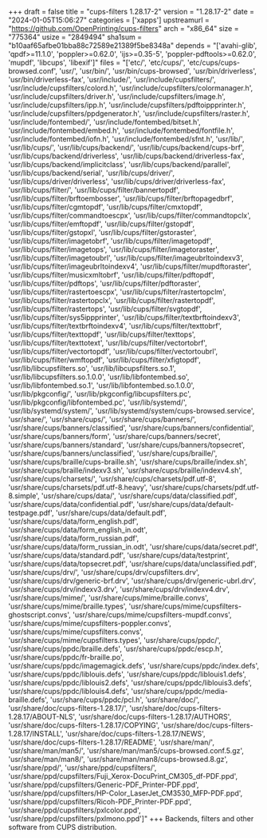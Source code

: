 +++
draft = false
title = "cups-filters 1.28.17-2"
version = "1.28.17-2"
date = "2024-01-05T15:06:27"
categories = ['xapps']
upstreamurl = "https://github.com/OpenPrinting/cups-filters"
arch = "x86_64"
size = "775364"
usize = "2849494"
sha1sum = "b10aaf65afbe01bba88c72589e21389f5be8348a"
depends = "['avahi-glib', 'qpdf>=11.1.0', 'poppler>=0.62.0', 'ijs>=0.35-5', 'poppler-pdftools>=0.62.0', 'mupdf', 'libcups', 'libexif']"
files = "['etc/', 'etc/cups/', 'etc/cups/cups-browsed.conf', 'usr/', 'usr/bin/', 'usr/bin/cups-browsed', 'usr/bin/driverless', 'usr/bin/driverless-fax', 'usr/include/', 'usr/include/cupsfilters/', 'usr/include/cupsfilters/colord.h', 'usr/include/cupsfilters/colormanager.h', 'usr/include/cupsfilters/driver.h', 'usr/include/cupsfilters/image.h', 'usr/include/cupsfilters/ipp.h', 'usr/include/cupsfilters/pdftoippprinter.h', 'usr/include/cupsfilters/ppdgenerator.h', 'usr/include/cupsfilters/raster.h', 'usr/include/fontembed/', 'usr/include/fontembed/bitset.h', 'usr/include/fontembed/embed.h', 'usr/include/fontembed/fontfile.h', 'usr/include/fontembed/iofn.h', 'usr/include/fontembed/sfnt.h', 'usr/lib/', 'usr/lib/cups/', 'usr/lib/cups/backend/', 'usr/lib/cups/backend/cups-brf', 'usr/lib/cups/backend/driverless', 'usr/lib/cups/backend/driverless-fax', 'usr/lib/cups/backend/implicitclass', 'usr/lib/cups/backend/parallel', 'usr/lib/cups/backend/serial', 'usr/lib/cups/driver/', 'usr/lib/cups/driver/driverless', 'usr/lib/cups/driver/driverless-fax', 'usr/lib/cups/filter/', 'usr/lib/cups/filter/bannertopdf', 'usr/lib/cups/filter/brftoembosser', 'usr/lib/cups/filter/brftopagedbrf', 'usr/lib/cups/filter/cgmtopdf', 'usr/lib/cups/filter/cmxtopdf', 'usr/lib/cups/filter/commandtoescpx', 'usr/lib/cups/filter/commandtopclx', 'usr/lib/cups/filter/emftopdf', 'usr/lib/cups/filter/gstopdf', 'usr/lib/cups/filter/gstopxl', 'usr/lib/cups/filter/gstoraster', 'usr/lib/cups/filter/imagetobrf', 'usr/lib/cups/filter/imagetopdf', 'usr/lib/cups/filter/imagetops', 'usr/lib/cups/filter/imagetoraster', 'usr/lib/cups/filter/imagetoubrl', 'usr/lib/cups/filter/imageubrltoindexv3', 'usr/lib/cups/filter/imageubrltoindexv4', 'usr/lib/cups/filter/mupdftoraster', 'usr/lib/cups/filter/musicxmltobrf', 'usr/lib/cups/filter/pdftopdf', 'usr/lib/cups/filter/pdftops', 'usr/lib/cups/filter/pdftoraster', 'usr/lib/cups/filter/rastertoescpx', 'usr/lib/cups/filter/rastertopclm', 'usr/lib/cups/filter/rastertopclx', 'usr/lib/cups/filter/rastertopdf', 'usr/lib/cups/filter/rastertops', 'usr/lib/cups/filter/svgtopdf', 'usr/lib/cups/filter/sys5ippprinter', 'usr/lib/cups/filter/textbrftoindexv3', 'usr/lib/cups/filter/textbrftoindexv4', 'usr/lib/cups/filter/texttobrf', 'usr/lib/cups/filter/texttopdf', 'usr/lib/cups/filter/texttops', 'usr/lib/cups/filter/texttotext', 'usr/lib/cups/filter/vectortobrf', 'usr/lib/cups/filter/vectortopdf', 'usr/lib/cups/filter/vectortoubrl', 'usr/lib/cups/filter/wmftopdf', 'usr/lib/cups/filter/xfigtopdf', 'usr/lib/libcupsfilters.so', 'usr/lib/libcupsfilters.so.1', 'usr/lib/libcupsfilters.so.1.0.0', 'usr/lib/libfontembed.so', 'usr/lib/libfontembed.so.1', 'usr/lib/libfontembed.so.1.0.0', 'usr/lib/pkgconfig/', 'usr/lib/pkgconfig/libcupsfilters.pc', 'usr/lib/pkgconfig/libfontembed.pc', 'usr/lib/systemd/', 'usr/lib/systemd/system/', 'usr/lib/systemd/system/cups-browsed.service', 'usr/share/', 'usr/share/cups/', 'usr/share/cups/banners/', 'usr/share/cups/banners/classified', 'usr/share/cups/banners/confidential', 'usr/share/cups/banners/form', 'usr/share/cups/banners/secret', 'usr/share/cups/banners/standard', 'usr/share/cups/banners/topsecret', 'usr/share/cups/banners/unclassified', 'usr/share/cups/braille/', 'usr/share/cups/braille/cups-braille.sh', 'usr/share/cups/braille/index.sh', 'usr/share/cups/braille/indexv3.sh', 'usr/share/cups/braille/indexv4.sh', 'usr/share/cups/charsets/', 'usr/share/cups/charsets/pdf.utf-8', 'usr/share/cups/charsets/pdf.utf-8.heavy', 'usr/share/cups/charsets/pdf.utf-8.simple', 'usr/share/cups/data/', 'usr/share/cups/data/classified.pdf', 'usr/share/cups/data/confidential.pdf', 'usr/share/cups/data/default-testpage.pdf', 'usr/share/cups/data/default.pdf', 'usr/share/cups/data/form_english.pdf', 'usr/share/cups/data/form_english_in.odt', 'usr/share/cups/data/form_russian.pdf', 'usr/share/cups/data/form_russian_in.odt', 'usr/share/cups/data/secret.pdf', 'usr/share/cups/data/standard.pdf', 'usr/share/cups/data/testprint', 'usr/share/cups/data/topsecret.pdf', 'usr/share/cups/data/unclassified.pdf', 'usr/share/cups/drv/', 'usr/share/cups/drv/cupsfilters.drv', 'usr/share/cups/drv/generic-brf.drv', 'usr/share/cups/drv/generic-ubrl.drv', 'usr/share/cups/drv/indexv3.drv', 'usr/share/cups/drv/indexv4.drv', 'usr/share/cups/mime/', 'usr/share/cups/mime/braille.convs', 'usr/share/cups/mime/braille.types', 'usr/share/cups/mime/cupsfilters-ghostscript.convs', 'usr/share/cups/mime/cupsfilters-mupdf.convs', 'usr/share/cups/mime/cupsfilters-poppler.convs', 'usr/share/cups/mime/cupsfilters.convs', 'usr/share/cups/mime/cupsfilters.types', 'usr/share/cups/ppdc/', 'usr/share/cups/ppdc/braille.defs', 'usr/share/cups/ppdc/escp.h', 'usr/share/cups/ppdc/fr-braille.po', 'usr/share/cups/ppdc/imagemagick.defs', 'usr/share/cups/ppdc/index.defs', 'usr/share/cups/ppdc/liblouis.defs', 'usr/share/cups/ppdc/liblouis1.defs', 'usr/share/cups/ppdc/liblouis2.defs', 'usr/share/cups/ppdc/liblouis3.defs', 'usr/share/cups/ppdc/liblouis4.defs', 'usr/share/cups/ppdc/media-braille.defs', 'usr/share/cups/ppdc/pcl.h', 'usr/share/doc/', 'usr/share/doc/cups-filters-1.28.17/', 'usr/share/doc/cups-filters-1.28.17/ABOUT-NLS', 'usr/share/doc/cups-filters-1.28.17/AUTHORS', 'usr/share/doc/cups-filters-1.28.17/COPYING', 'usr/share/doc/cups-filters-1.28.17/INSTALL', 'usr/share/doc/cups-filters-1.28.17/NEWS', 'usr/share/doc/cups-filters-1.28.17/README', 'usr/share/man/', 'usr/share/man/man5/', 'usr/share/man/man5/cups-browsed.conf.5.gz', 'usr/share/man/man8/', 'usr/share/man/man8/cups-browsed.8.gz', 'usr/share/ppd/', 'usr/share/ppd/cupsfilters/', 'usr/share/ppd/cupsfilters/Fuji_Xerox-DocuPrint_CM305_df-PDF.ppd', 'usr/share/ppd/cupsfilters/Generic-PDF_Printer-PDF.ppd', 'usr/share/ppd/cupsfilters/HP-Color_LaserJet_CM3530_MFP-PDF.ppd', 'usr/share/ppd/cupsfilters/Ricoh-PDF_Printer-PDF.ppd', 'usr/share/ppd/cupsfilters/pxlcolor.ppd', 'usr/share/ppd/cupsfilters/pxlmono.ppd']"
+++
Backends, filters and other software from CUPS distribution.